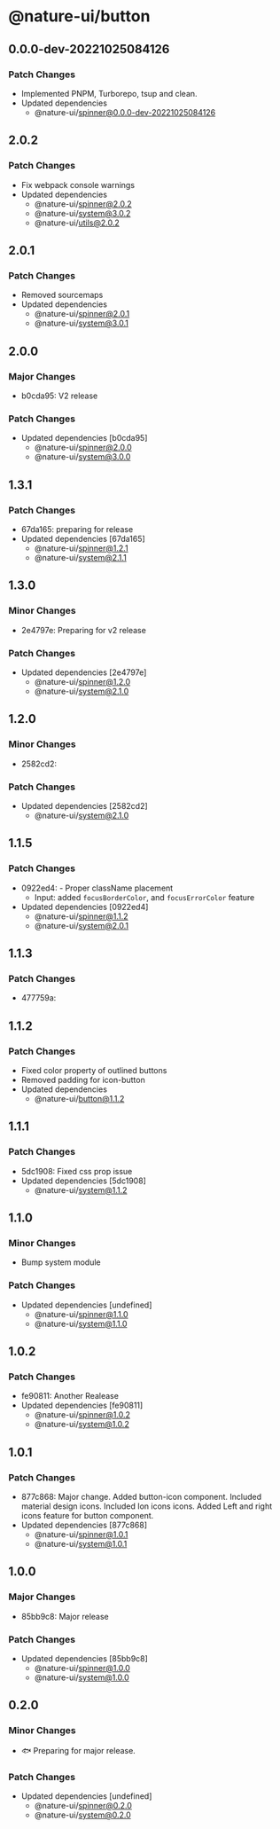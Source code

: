 # @nature-ui/button

## 0.0.0-dev-20221025084126

### Patch Changes

- Implemented PNPM, Turborepo, tsup and clean.
- Updated dependencies
  - @nature-ui/spinner@0.0.0-dev-20221025084126

## 2.0.2

### Patch Changes

- Fix webpack console warnings
- Updated dependencies
  - @nature-ui/spinner@2.0.2
  - @nature-ui/system@3.0.2
  - @nature-ui/utils@2.0.2

## 2.0.1

### Patch Changes

- Removed sourcemaps
- Updated dependencies
  - @nature-ui/spinner@2.0.1
  - @nature-ui/system@3.0.1

## 2.0.0

### Major Changes

- b0cda95: V2 release

### Patch Changes

- Updated dependencies [b0cda95]
  - @nature-ui/spinner@2.0.0
  - @nature-ui/system@3.0.0

## 1.3.1

### Patch Changes

- 67da165: preparing for release
- Updated dependencies [67da165]
  - @nature-ui/spinner@1.2.1
  - @nature-ui/system@2.1.1

## 1.3.0

### Minor Changes

- 2e4797e: Preparing for v2 release

### Patch Changes

- Updated dependencies [2e4797e]
  - @nature-ui/spinner@1.2.0
  - @nature-ui/system@2.1.0

## 1.2.0

### Minor Changes

- 2582cd2:

### Patch Changes

- Updated dependencies [2582cd2]
  - @nature-ui/system@2.1.0

## 1.1.5

### Patch Changes

- 0922ed4: - Proper className placement
  - Input: added `focusBorderColor`, and `focusErrorColor` feature
- Updated dependencies [0922ed4]
  - @nature-ui/spinner@1.1.2
  - @nature-ui/system@2.0.1

## 1.1.3

### Patch Changes

- 477759a:

## 1.1.2

### Patch Changes

- Fixed color property of outlined buttons
- Removed padding for icon-button
- Updated dependencies
  - @nature-ui/button@1.1.2

## 1.1.1

### Patch Changes

- 5dc1908: Fixed css prop issue
- Updated dependencies [5dc1908]
  - @nature-ui/system@1.1.2

## 1.1.0

### Minor Changes

- Bump system module

### Patch Changes

- Updated dependencies [undefined]
  - @nature-ui/spinner@1.1.0
  - @nature-ui/system@1.1.0

## 1.0.2

### Patch Changes

- fe90811: Another Realease
- Updated dependencies [fe90811]
  - @nature-ui/spinner@1.0.2
  - @nature-ui/system@1.0.2

## 1.0.1

### Patch Changes

- 877c868: Major change. Added button-icon component. Included material design
  icons. Included Ion icons icons. Added Left and right icons feature for button
  component.
- Updated dependencies [877c868]
  - @nature-ui/spinner@1.0.1
  - @nature-ui/system@1.0.1

## 1.0.0

### Major Changes

- 85bb9c8: Major release

### Patch Changes

- Updated dependencies [85bb9c8]
  - @nature-ui/spinner@1.0.0
  - @nature-ui/system@1.0.0

## 0.2.0

### Minor Changes

- 🐟 Preparing for major release.

### Patch Changes

- Updated dependencies [undefined]
  - @nature-ui/spinner@0.2.0
  - @nature-ui/system@0.2.0
